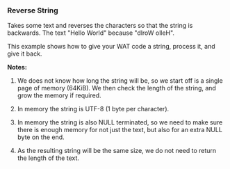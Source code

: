 ### Reverse String

Takes some text and reverses the characters so that the string is backwards. The text "Hello World" because "dlroW olleH".

This example shows how to give your WAT code a string, process it, and give it back.

**Notes:**

1. We does not know how long the string will be, so we start off is a single page of memory (64KiB). We then check the length of the string, and grow the memory if required.

2. In memory the string is UTF-8 (1 byte per character).

3. In memory the string is also NULL terminated, so we need to make sure there is enough memory for not just the text, but also for an extra NULL byte on the end.

4. As the resulting string will be the same size, we do not need to return the length of the text.
